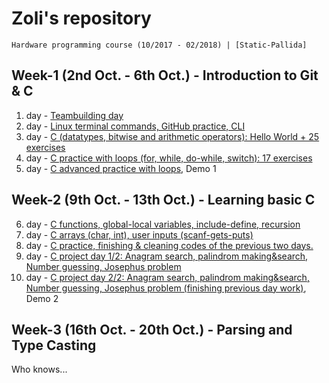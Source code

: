 # Zoli's repository
```
Hardware programming course (10/2017 - 02/2018) | [Static-Pallida]
```
## Week-1 (2nd Oct. - 6th Oct.) - Introduction to Git & C
1. day - [Teambuilding day](https://github.com/greenfox-academy/Zoli-G/tree/master/week-01/day-1)
2. day - [Linux terminal commands, GitHub practice, CLI](https://github.com/greenfox-academy/Zoli-G/tree/master/week-01/day-2)
3. day - [C (datatypes, bitwise and arithmetic operators): Hello World + 25 exercises](https://github.com/greenfox-academy/Zoli-G/tree/master/week-01/day-3)
4. day - [C practice with loops (for, while, do-while, switch): 17 exercises](https://github.com/greenfox-academy/Zoli-G/tree/master/week-01/day-4)
5. day - [C advanced practice with loops](https://github.com/greenfox-academy/Zoli-G/tree/master/week-01/day-5), Demo 1

## Week-2 (9th Oct. - 13th Oct.) - Learning basic C
6. day - [C functions, global-local variables, include-define, recursion](https://github.com/greenfox-academy/Zoli-G/tree/master/week-02/day-1)
7. day - [C arrays (char, int), user inputs (scanf-gets-puts)](https://github.com/greenfox-academy/Zoli-G/tree/master/week-02/day-2)
8. day - [C practice, finishing & cleaning codes of the previous two days.](https://github.com/greenfox-academy/Zoli-G/tree/master/week-02/day-3)
9. day - [C project day 1/2: Anagram search, palindrom making&search, Number guessing, Josephus problem](https://github.com/greenfox-academy/Zoli-G/tree/master/week-02/day-4)
10. day - [C project day 2/2: Anagram search, palindrom making&search, Number guessing, Josephus problem (finishing previous day work)](https://github.com/greenfox-academy/Zoli-G/tree/master/week-02/day-5), Demo 2

## Week-3 (16th Oct. - 20th Oct.) - Parsing and Type Casting
Who knows...
